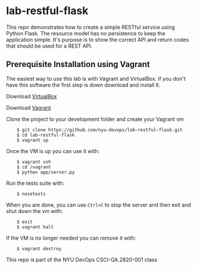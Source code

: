 # lab-restful-flask

This repo demonstrates how to create a simple RESTful service using Python Flask.
The resource model has no persistence to keep the application simple. It's purpose is to show the correct API and return codes that should be used for a REST API.

## Prerequisite Installation using Vagrant

The easiest way to use this lab is with Vagrant and VirtualBox. if you don't have this software the first step is down download and install it.

Download [VirtualBox](https://www.virtualbox.org/)

Download [Vagrant](https://www.vagrantup.com/)

Clone the project to your development folder and create your Vagrant vm
```
    $ git clone https://github.com/nyu-devops/lab-restful-flask.git
    $ cd lab-restful-flask
    $ vagrant up
```

Once the VM is up you can use it with:
```
    $ vagrant ssh
    $ cd /vagrant
    $ python app/server.py
```

Run the tests suite with:
```
    $ nosetests
```

When you are done, you can use `Ctrl+C` to stop the server and then exit and shut down the vm with:
```
    $ exit
    $ vagrant halt
```

If the VM is no longer needed you can remove it with:
```
    $ vagrant destroy
```

This repo is part of the NYU DevOps CSCI-GA.2820-001 class
